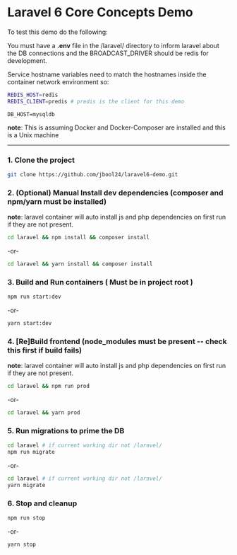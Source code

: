 # Laravel 6 Core Concepts Demo



To test this demo do the following:

You must have a __.env__ file in the /laravel/ directory to inform laravel about the DB connections
and the BROADCAST_DRIVER should be redis for development.

Service hostname variables need to match the hostnames inside the container network environment so:

```bash
REDIS_HOST=redis
REDIS_CLIENT=predis # predis is the client for this demo
```
`DB_HOST=mysqldb`

__note__: This is assuming Docker and Docker-Composer are installed and this is a Unix machine

---

### 1. Clone the project
```bash
git clone https://github.com/jbool24/laravel6-demo.git
```

### 2. (Optional) Manual Install dev dependencies (composer and npm/yarn must be installed)
  __note__: laravel container will auto install js and php dependencies on first run if they are not present.
  ```bash
  cd laravel && npm install && composer install
  ```

  -or-

  ```bash
  cd laravel && yarn install && composer install
  ```

### 3. Build and Run containers ( Must be in project root )
  ```bash
  npm run start:dev
  ```

  -or-

  ```bash
  yarn start:dev
  ```
  
### 4. [Re]Build frontend (node_modules must be present -- check this first if build fails)
  __note__: laravel container will auto install js and php dependencies on first run if they are not present.
  ```bash
  cd laravel && npm run prod
  ```

  -or-

  ```bash
  cd laravel && yarn prod
  ```
  
### 5. Run migrations to prime the DB

  ```bash
  cd laravel # if current working dir not /laravel/
  npm run migrate
  ```

  -or-

  ```bash
  cd laravel # if current working dir not /laravel/
  yarn migrate
  ```

### 6. Stop and cleanup
  ```bash
  npm run stop
  ```

  -or-

  ```bash
  yarn stop
  ```
